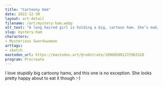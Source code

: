 ```yaml
---
title: "Cartoony Ham"
date: 2022-12-30
layout: art-detail
filename: /art/mystery-ham.webp
alt_text: "A long haired girl is holding a big, cartoon ham. She’s making eye contact with the viewer while doing so."
slug: mystery-ham
characters:
- Mysterious Swordswoman
arttags:
- sketch
mastodon_url: https://mastodon.art/@redstrate/109605001272963320
program: Procreate
---
```

I love stupidly big cartoony hams, and this one is no exception. She looks pretty happy about to eat it though :-)
